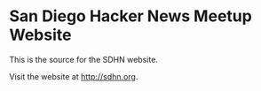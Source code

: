 San Diego Hacker News Meetup Website
====================================

This is the source for the SDHN website.

Visit the website at <http://sdhn.org>.
